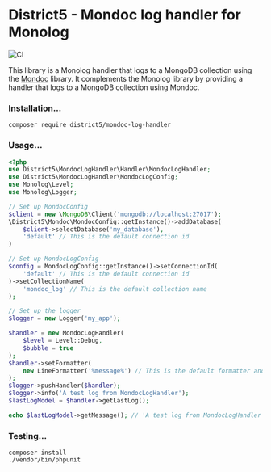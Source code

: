 District5 - Mondoc log handler for Monolog
====

![CI](https://github.com/district-5/mondoc-log-handler/actions/workflows/ci.yml/badge.svg?branch=master)

This library is a Monolog handler that logs to a MongoDB collection using the
[Mondoc](https://github.com/district-5/php-mondoc) library. It complements the Monolog library by providing a handler
that logs to a MongoDB collection using Mondoc.

### Installation...

```
composer require district5/mondoc-log-handler
```

### Usage...

```php
<?php
use District5\MondocLogHandler\Handler\MondocLogHandler;
use District5\MondocLogHandler\MondocLogConfig;
use Monolog\Level;
use Monolog\Logger;

// Set up MondocConfig
$client = new \MongoDB\Client('mongodb://localhost:27017');
\District5\Mondoc\MondocConfig::getInstance()->addDatabase(
    $client->selectDatabase('my_database'),
    'default' // This is the default connection id
)

// Set up MondocLogConfig
$config = MondocLogConfig::getInstance()->setConnectionId(
    'default' // This is the default connection id
)->setCollectionName(
    'mondoc_log' // This is the default collection name
);

// Set up the logger
$logger = new Logger('my_app');

$handler = new MondocLogHandler(
    $level = Level::Debug,
    $bubble = true
);
$handler->setFormatter(
    new LineFormatter('%message%') // This is the default formatter and format
);
$logger->pushHandler($handler);
$logger->info('A test log from MondocLogHandler');
$lastLogModel = $handler->getLastLog();

echo $lastLogModel->getMessage(); // 'A test log from MondocLogHandler'

```

### Testing...

```
composer install
./vendor/bin/phpunit
```

